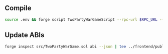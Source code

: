 ## Compile

```bash
source .env && forge script TwoPartyWarGameScript --rpc-url $RPC_URL --broadcast --private-key $PRIVATE_KEY --legacy
```

## Update ABIs

```bash
forge inspect src/TwoPartyWarGame.sol abi --json | tee ../frontend/public/json_abi/MyContract.json > ../backend/json_abi/MyContract.json
```
